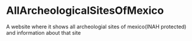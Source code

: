 # AllArcheologicalSitesOfMexico
A website where it shows all archeologial sites of mexico(INAH protected) and information about that site
